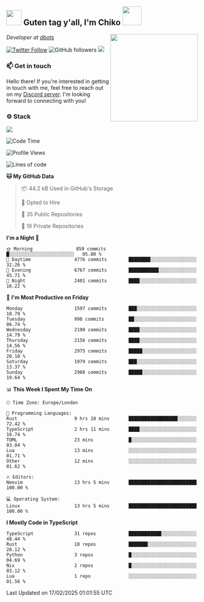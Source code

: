 <h2><img src="https://cdn.discordapp.com/emojis/1100181376730402906.gif?quality=lossless" width="40"> Guten tag y'all, I'm Chiko <img src="https://a.ppy.sh/15907233" width="50"></h2>
<a href="https://cataas.com"><img align='right' src="https://cataas.com/cat" width="230"></a>
<p><em>Developer at <a href="https://github.com/dbotsfun">dbots</a></em></p>

[![Twitter Follow](https://img.shields.io/twitter/follow/chikoxq?label=Follow)](https://twitter.com/intent/follow?screen_name=chikoxq)
![GitHub followers](https://img.shields.io/github/followers/chikof?label=Follow&style=social)
![](https://komarev.com/ghpvc/?username=chikof&color=blue)

### 📫 Get in touch
Hello there! If you're interested in getting in touch with me, feel free to reach out on my [Discord server](https://discord.gg/sejc7TnX6N). I'm looking forward to connecting with you!

### ⚙️ Stack
[![](https://skillicons.dev/icons?i=git,kubernetes,docker,js,ts,cloudflare,css,deno,express,graphql,html,mongodb,nestjs,py,react,apollo,bash,java,lua,nextjs,netlify,nodejs,ps,powershell,rust,neovim,tauri,sentry,postgres,tailwind,prisma,actix,workers)](https://skillicons.dev)

<!--START_SECTION:waka-->
![Code Time](http://img.shields.io/badge/Code%20Time-2%2C100%20hrs%207%20mins-blue)

![Profile Views](http://img.shields.io/badge/Profile%20Views-0-blue)

![Lines of code](https://img.shields.io/badge/From%20Hello%20World%20I%27ve%20Written-8.7%20million%20lines%20of%20code-blue)

**🐱 My GitHub Data** 

> 📦 44.2 kB Used in GitHub's Storage 
 > 
> 💼 Opted to Hire
 > 
> 📜 35 Public Repositories 
 > 
> 🔑 19 Private Repositories 
 > 
**I'm a Night 🦉** 

```text
🌞 Morning                859 commits         █░░░░░░░░░░░░░░░░░░░░░░░░   05.80 % 
🌆 Daytime                4776 commits        ████████░░░░░░░░░░░░░░░░░   32.26 % 
🌃 Evening                6767 commits        ███████████░░░░░░░░░░░░░░   45.71 % 
🌙 Night                  2401 commits        ████░░░░░░░░░░░░░░░░░░░░░   16.22 % 
```
📅 **I'm Most Productive on Friday** 

```text
Monday                   1597 commits        ███░░░░░░░░░░░░░░░░░░░░░░   10.79 % 
Tuesday                  998 commits         ██░░░░░░░░░░░░░░░░░░░░░░░   06.74 % 
Wednesday                2190 commits        ████░░░░░░░░░░░░░░░░░░░░░   14.79 % 
Thursday                 2156 commits        ████░░░░░░░░░░░░░░░░░░░░░   14.56 % 
Friday                   2975 commits        █████░░░░░░░░░░░░░░░░░░░░   20.10 % 
Saturday                 1979 commits        ███░░░░░░░░░░░░░░░░░░░░░░   13.37 % 
Sunday                   2908 commits        █████░░░░░░░░░░░░░░░░░░░░   19.64 % 
```


📊 **This Week I Spent My Time On** 

```text
🕑︎ Time Zone: Europe/London

💬 Programming Languages: 
Rust                     9 hrs 28 mins       ██████████████████░░░░░░░   72.42 % 
TypeScript               2 hrs 11 mins       ████░░░░░░░░░░░░░░░░░░░░░   16.74 % 
TOML                     23 mins             █░░░░░░░░░░░░░░░░░░░░░░░░   03.04 % 
Lua                      13 mins             ░░░░░░░░░░░░░░░░░░░░░░░░░   01.71 % 
Other                    12 mins             ░░░░░░░░░░░░░░░░░░░░░░░░░   01.62 % 

🔥 Editors: 
Neovim                   13 hrs 5 mins       █████████████████████████   100.00 % 

💻 Operating System: 
Linux                    13 hrs 5 mins       █████████████████████████   100.00 % 
```

**I Mostly Code in TypeScript** 

```text
TypeScript               31 repos            ████████████░░░░░░░░░░░░░   48.44 % 
Rust                     18 repos            ███████░░░░░░░░░░░░░░░░░░   28.12 % 
Python                   3 repos             █░░░░░░░░░░░░░░░░░░░░░░░░   04.69 % 
Nix                      2 repos             █░░░░░░░░░░░░░░░░░░░░░░░░   03.12 % 
Lua                      1 repo              ░░░░░░░░░░░░░░░░░░░░░░░░░   01.56 % 
```




 Last Updated on 17/02/2025 01:01:55 UTC
<!--END_SECTION:waka-->


<!--
<p align="center">
     <a href="https://discord.gg/HhybNhchcC"><img src="https://invidget.switchblade.xyz/sejc7TnX6N" align="center" ><a>
</p> 
-->
